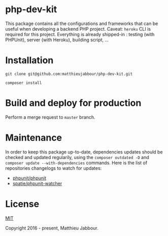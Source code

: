 # php-dev-kit

This package contains all the configurations and frameworks that can be useful when developing a backend PHP project.
Caveat: `heroku` CLI is required for this project.
Everything is already shipped-in : testing (with PHPUnit), server (with Heroku), building script, ...

# Installation

`git clone git@github.com:matthieujabbour/php-dev-kit.git`

`composer install`

# Build and deploy for production

Perform a merge request to `master` branch.

# Maintenance

In order to keep this package up-to-date, dependencies updates should be checked and updated regularily, using the `composer outdated -D` and `composer update --with-dependencies` commands. Here is the list of repositories changelogs to watch for updates:

- [phpunit/phpunit](https://github.com/sebastianbergmann/phpunit/releases)
- [spatie/phpunit-watcher](https://github.com/spatie/phpunit-watcher/releases)

# License

[MIT](http://opensource.org/licenses/MIT)

Copyright 2016 - present, Matthieu Jabbour.
